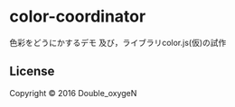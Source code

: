 # color-coordinator

色彩をどうにかするデモ
及び，ライブラリcolor.js(仮)の試作

## License

Copyright ©︎ 2016 Double_oxygeN
